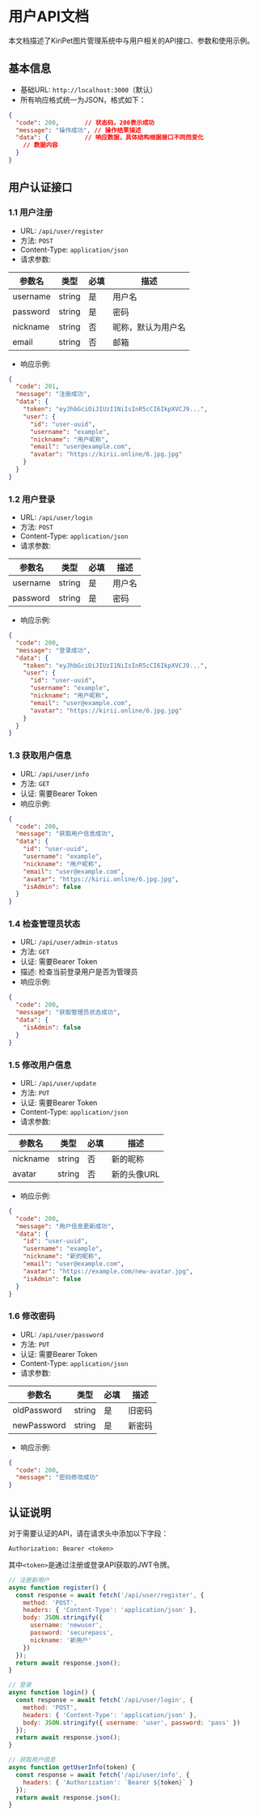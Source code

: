 # 用户API文档

本文档描述了KiriPet图片管理系统中与用户相关的API接口、参数和使用示例。

## 基本信息

- 基础URL: `http://localhost:3000`（默认）
- 所有响应格式统一为JSON，格式如下：
```json
{
  "code": 200,       // 状态码，200表示成功
  "message": "操作成功", // 操作结果描述
  "data": {          // 响应数据，具体结构根据接口不同而变化
    // 数据内容
  }
}
```

## 用户认证接口

### 1.1 用户注册

- URL: `/api/user/register`
- 方法: `POST`
- Content-Type: `application/json`
- 请求参数:

| 参数名    | 类型   | 必填 | 描述 |
|----------|--------|------|------|
| username | string | 是   | 用户名 |
| password | string | 是   | 密码 |
| nickname | string | 否   | 昵称，默认为用户名 |
| email    | string | 否   | 邮箱 |

- 响应示例:

```json
{
  "code": 201,
  "message": "注册成功",
  "data": {
    "token": "eyJhbGciOiJIUzI1NiIsInR5cCI6IkpXVCJ9...",
    "user": {
      "id": "user-uuid",
      "username": "example",
      "nickname": "用户昵称",
      "email": "user@example.com",
      "avatar": "https://kirii.online/6.jpg.jpg"
    }
  }
}
```

### 1.2 用户登录

- URL: `/api/user/login`
- 方法: `POST`
- Content-Type: `application/json`
- 请求参数:

| 参数名    | 类型   | 必填 | 描述 |
|----------|--------|------|------|
| username | string | 是   | 用户名 |
| password | string | 是   | 密码 |

- 响应示例:

```json
{
  "code": 200,
  "message": "登录成功",
  "data": {
    "token": "eyJhbGciOiJIUzI1NiIsInR5cCI6IkpXVCJ9...",
    "user": {
      "id": "user-uuid",
      "username": "example",
      "nickname": "用户昵称",
      "email": "user@example.com",
      "avatar": "https://kirii.online/6.jpg.jpg"
    }
  }
}
```

### 1.3 获取用户信息

- URL: `/api/user/info`
- 方法: `GET`
- 认证: 需要Bearer Token
- 响应示例:

```json
{
  "code": 200,
  "message": "获取用户信息成功",
  "data": {
    "id": "user-uuid",
    "username": "example",
    "nickname": "用户昵称",
    "email": "user@example.com",
    "avatar": "https://kirii.online/6.jpg.jpg",
    "isAdmin": false
  }
}
```

### 1.4 检查管理员状态

- URL: `/api/user/admin-status`
- 方法: `GET`
- 认证: 需要Bearer Token
- 描述: 检查当前登录用户是否为管理员
- 响应示例:

```json
{
  "code": 200,
  "message": "获取管理员状态成功",
  "data": {
    "isAdmin": false
  }
}
```

### 1.5 修改用户信息

- URL: `/api/user/update`
- 方法: `PUT`
- 认证: 需要Bearer Token
- Content-Type: `application/json`
- 请求参数:

| 参数名    | 类型   | 必填 | 描述 |
|----------|--------|------|------|
| nickname | string | 否   | 新的昵称 |
| avatar   | string | 否   | 新的头像URL |

- 响应示例:

```json
{
  "code": 200,
  "message": "用户信息更新成功",
  "data": {
    "id": "user-uuid",
    "username": "example",
    "nickname": "新的昵称",
    "email": "user@example.com",
    "avatar": "https://example.com/new-avatar.jpg",
    "isAdmin": false
  }
}
```

### 1.6 修改密码

- URL: `/api/user/password`
- 方法: `PUT`
- 认证: 需要Bearer Token
- Content-Type: `application/json`
- 请求参数:

| 参数名      | 类型   | 必填 | 描述     |
|------------|--------|------|---------|
| oldPassword | string | 是   | 旧密码   |
| newPassword | string | 是   | 新密码   |

- 响应示例:

```json
{
  "code": 200,
  "message": "密码修改成功"
}
```

## 认证说明

对于需要认证的API，请在请求头中添加以下字段：

```
Authorization: Bearer <token>
```

其中`<token>`是通过注册或登录API获取的JWT令牌。


```javascript
// 注册新用户
async function register() {
  const response = await fetch('/api/user/register', {
    method: 'POST',
    headers: { 'Content-Type': 'application/json' },
    body: JSON.stringify({ 
      username: 'newuser', 
      password: 'securepass',
      nickname: '新用户'
    })
  });
  return await response.json();
}

// 登录
async function login() {
  const response = await fetch('/api/user/login', {
    method: 'POST',
    headers: { 'Content-Type': 'application/json' },
    body: JSON.stringify({ username: 'user', password: 'pass' })
  });
  return await response.json();
}

// 获取用户信息
async function getUserInfo(token) {
  const response = await fetch('/api/user/info', {
    headers: { 'Authorization': `Bearer ${token}` }
  });
  return await response.json();
}
``` 